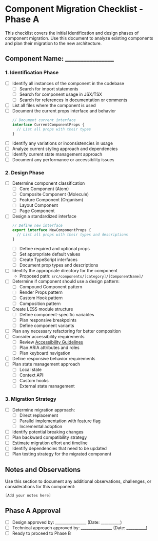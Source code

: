 # Component Migration Checklist - Phase A

This checklist covers the initial identification and design phases of component migration. Use this document to analyze existing components and plan their migration to the new architecture.

## Component Name: ________________

### 1. Identification Phase

- [ ] Identify all instances of the component in the codebase
  - [ ] Search for import statements
  - [ ] Search for component usage in JSX/TSX
  - [ ] Search for references in documentation or comments
- [ ] List all files where the component is used
- [ ] Document the current props interface and behavior
  ```typescript
  // Document current interface
  interface CurrentComponentProps {
    // List all props with their types
  }
  ```
- [ ] Identify any variations or inconsistencies in usage
- [ ] Analyze current styling approach and dependencies
- [ ] Identify current state management approach
- [ ] Document any performance or accessibility issues

### 2. Design Phase

- [ ] Determine component classification
  - [ ] Core Component (Atom)
  - [ ] Composite Component (Molecule)
  - [ ] Feature Component (Organism)
  - [ ] Layout Component
  - [ ] Page Component
- [ ] Design a standardized interface
  ```typescript
  // Define new interface
  export interface NewComponentProps {
    // List all props with their types and descriptions
  }
  ```
  - [ ] Define required and optional props
  - [ ] Set appropriate default values
  - [ ] Create TypeScript interfaces
  - [ ] Document prop types and descriptions
- [ ] Identify the appropriate directory for the component
  - Proposed path: `src/components/[category]/[ComponentName]/`
- [ ] Determine if component should use a design pattern:
  - [ ] Compound Component pattern
  - [ ] Render Props pattern
  - [ ] Custom Hook pattern
  - [ ] Composition pattern
- [ ] Create LESS module structure
  - [ ] Define component-specific variables
  - [ ] Plan responsive breakpoints
  - [ ] Define component variants
- [ ] Plan any necessary refactoring for better composition
- [ ] Consider accessibility requirements
  - [ ] Review [Accessibility Guidelines](../accessibility-guidelines.md)
  - [ ] Plan ARIA attributes and roles
  - [ ] Plan keyboard navigation
- [ ] Define responsive behavior requirements
- [ ] Plan state management approach
  - [ ] Local state
  - [ ] Context API
  - [ ] Custom hooks
  - [ ] External state management

### 3. Migration Strategy

- [ ] Determine migration approach:
  - [ ] Direct replacement
  - [ ] Parallel implementation with feature flag
  - [ ] Incremental adoption
- [ ] Identify potential breaking changes
- [ ] Plan backward compatibility strategy
- [ ] Estimate migration effort and timeline
- [ ] Identify dependencies that need to be updated
- [ ] Plan testing strategy for the migrated component

## Notes and Observations

Use this section to document any additional observations, challenges, or considerations for this component:

```
[Add your notes here]
```

## Phase A Approval

- [ ] Design approved by: ________________ (Date: __________)
- [ ] Technical approach approved by: ________________ (Date: __________)
- [ ] Ready to proceed to Phase B